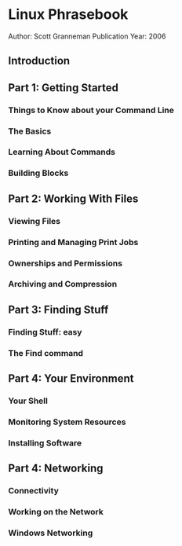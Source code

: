 # Linux Phrasebook

Author: Scott Granneman
Publication Year: 2006

## Introduction

## Part 1: Getting Started

### Things to Know about your Command Line

### The Basics

### Learning About Commands

### Building Blocks

## Part 2: Working With Files

### Viewing Files

### Printing and Managing Print Jobs

### Ownerships and Permissions

### Archiving and Compression

## Part 3: Finding Stuff

### Finding Stuff: easy

### The Find command

## Part 4: Your Environment

### Your Shell

### Monitoring System Resources

### Installing Software

## Part 4: Networking

### Connectivity

### Working on the Network

### Windows Networking
